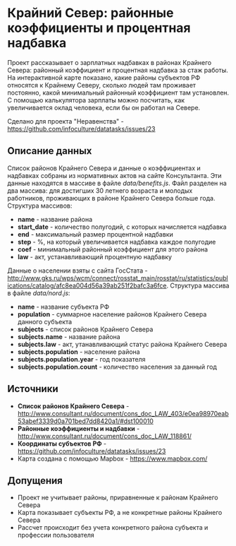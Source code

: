 # Крайний Север: районные коэффициенты и процентная надбавка

Проект рассказывает о зарплатных надбавках в районах Крайнего Севера: районный коэффициент и процентная надбавка за стаж работы. На интерактивной карте показано, какие районы субъектов РФ относятся к Крайнему Северу, сколько людей там проживает постоянно, какой минимальный районный коэффициент там установлен. С помощью калькулятора зарплаты можно посчитать, как увеличивается оклад человека, если бы он работал на Севере.

Сделано для проекта "Неравенства" - https://github.com/infoculture/datatasks/issues/23

## Описание данных

Список районов Крайнего Севера и данные о коэффициентах и надбавках собраны из нормативных актов на сайте Консультанта. Эти данные находятся в массиве в файле *data/benefits.js*. Файл разделен на два массива: для достигших 30 летнего возраста и молодых работников, проживающих в районе Крайнего Севера больше года. Структура массивов:
  * **name** - название района
  * **start_date** - количество полугодий, с которых начисляется надбавка
  * **end** - максимальный размер процентной надбавки
  * **step** - %, на который увеличивается надбавка каждое полугодие
  * **coef** - минимальный районный коэффициент для этого района
  * **law** - акт, устанавливающий процентную надбавку
  
Данные о населении взяты с сайта ГосСтата - http://www.gks.ru/wps/wcm/connect/rosstat_main/rosstat/ru/statistics/publications/catalog/afc8ea004d56a39ab251f2bafc3a6fce. Структура массива в файле *data/nord.js*:
  * **name** - название субъекта РФ
  * **population** - суммарное население районов Крайнего Севера данного субъекта
  * **subjects** - список районов Крайнего Севера
  * **subjects.name** - название района
  * **subjects.law** - акт, утанавливающий статус района Крайнего Севера
  * **subjects.population** - население района
  * **subjects.population.year** - год показателя
  * **subjects.population.count** - количество населения за данный год

## Источники
  * **Список районов Крайнего Севера** - http://www.consultant.ru/document/cons_doc_LAW_403/e0ea98970eab53abef3339d0a701bed7dd8420a1/#dst100010
  * **Районные коэффициенты и надбавки** - http://www.consultant.ru/document/cons_doc_LAW_118861/
  * **Координаты субъектов РФ** - https://github.com/infoculture/datatasks/issues/23
  * Карта создана с помощью Mapbox - https://www.mapbox.com/

## Допущения
  * Проект не учитывает районы, приравненные к районам Крайнего Севера
  * Карта показывает субъекты РФ, а не конкретные районы Крайнего Севера
  * Рассчет происходит без учета конкретного района субъекта и профессии пользователя
